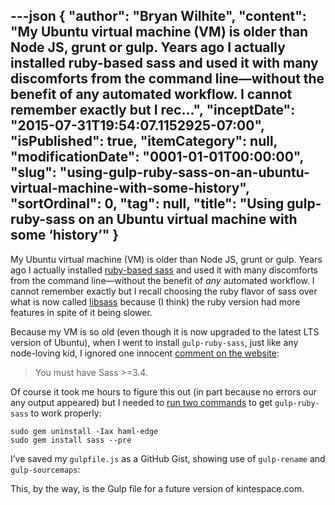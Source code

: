 ---json
{
  "author": "Bryan Wilhite",
  "content": "My Ubuntu virtual machine (VM) is older than Node JS, grunt or gulp. Years ago I actually installed ruby-based sass and used it with many discomforts from the command line—without the benefit of any automated workflow. I cannot remember exactly but I rec...",
  "inceptDate": "2015-07-31T19:54:07.1152925-07:00",
  "isPublished": true,
  "itemCategory": null,
  "modificationDate": "0001-01-01T00:00:00",
  "slug": "using-gulp-ruby-sass-on-an-ubuntu-virtual-machine-with-some-history",
  "sortOrdinal": 0,
  "tag": null,
  "title": "Using gulp-ruby-sass on an Ubuntu virtual machine with some ‘history’"
}
---

My Ubuntu virtual machine (VM) is older than Node JS, grunt or gulp. Years ago I actually installed [ruby-based sass](http://wylbur.us/2014-06-12-installing-sass-on-ubuntu-1404) and used it with many discomforts from the command line—without the benefit of *any* automated workflow. I cannot remember exactly but I recall choosing the ruby flavor of sass over what is now called [libsass](https://github.com/sass/libsass) because (I think) the ruby version had more features in spite of it being slower.

Because my VM is so old (even though it is now upgraded to the latest LTS version of Ubuntu), when I went to install `gulp-ruby-sass`, just like any node-loving kid, I ignored one innocent [comment on the website](https://www.npmjs.com/package/gulp-ruby-sass):

<blockquote>
You must have Sass &gt;=3.4.
</blockquote>

Of course it took me hours to figure this out (in part because no errors our any output appeared) but I needed to [run two commands](http://askubuntu.com/questions/92468/how-do-i-update-to-the-latest-version-of-sass/92471?stw=2) to get `gulp-ruby-sass` to work properly:

```console
sudo gem uninstall -Iax haml-edge
sudo gem install sass --pre
```

I’ve saved my `gulpfile.js` as a GitHub Gist, showing use of `gulp-rename` and `gulp-sourcemaps`:

<script src="https://gist.github.com/BryanWilhite/c453a5b91f87ad8641eb.js"></script>

This, by the way, is the Gulp file for a future version of kintespace.com.

